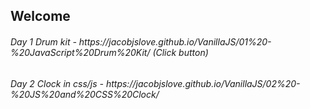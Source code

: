 ## Welcome

<h6> Day 1 Drum kit - https://jacobjslove.github.io/VanillaJS/01%20-%20JavaScript%20Drum%20Kit/  (Click button)</h6>
<h6> Day 2 Clock in css/js - https://jacobjslove.github.io/VanillaJS/02%20-%20JS%20and%20CSS%20Clock/ </h6>
